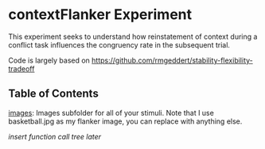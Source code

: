 # contextFlanker Experiment

This experiment seeks to understand how reinstatement of context during a conflict task influences the congruency rate in the subsequent trial.

Code is largely based on https://github.com/rmgeddert/stability-flexibility-tradeoff

## Table of Contents

[images](https://github.com/jimzhang629/contextFlanker/tree/main/images): Images subfolder for all of your stimuli. Note that I use basketball.jpg as my flanker image, you can replace with anything else.

*insert function call tree later*
